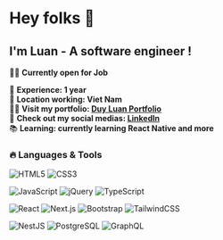# Hey folks 👋  
## I'm Luan - A software engineer !  

🏋🏼 **Currently open for Job**

🚀 **Experience: 1 year**  
💼 **Location working: Viet Nam**       
👋🏼 **Visit my portfolio: <a href="https://duy-luan-portfolio.vercel.app/" target="_blank">Duy Luan Portfolio</a>**           
🤖 **Check out my social medias: <a href="https://www.linkedin.com/in/mai-duy-lu%C3%A2n-838626250/" target="_blank">Linkedln</a>**   
📚 **Learning: currently learning React Native and more**  

### 🔥 Languages & Tools
![HTML5](https://img.shields.io/badge/HTML5-E34F26?style=flat-square&logo=html5&logoColor=white)
![CSS3](https://img.shields.io/badge/CSS3-1572B6?style=flat-square&logo=css3&logoColor=white)
<br>

![JavaScript](https://img.shields.io/badge/JavaScript-F7DF1E?style=flat-square&logo=javascript&logoColor=black)
![jQuery](https://img.shields.io/badge/jQuery-0769AD?style=flat-square&logo=jquery&logoColor=white)
![TypeScript](https://img.shields.io/badge/TypeScript-3178C6?style=flat-square&logo=typescript&logoColor=white)
<br>

![React](https://img.shields.io/badge/React-61DAFB?style=flat-square&logo=react&logoColor=black)
![Next.js](https://img.shields.io/badge/Next.js-000000?style=flat-square&logo=nextdotjs&logoColor=white)
![Bootstrap](https://img.shields.io/badge/Bootstrap-7952B3?style=flat-square&logo=bootstrap&logoColor=white)
![TailwindCSS](https://img.shields.io/badge/TailwindCSS-38B2AC?style=flat-square&logo=tailwind-css&logoColor=white)
<br>

![NestJS](https://img.shields.io/badge/NestJS-E0234E?style=flat-square&logo=nestjs&logoColor=white)
![PostgreSQL](https://img.shields.io/badge/PostgreSQL-336791?style=flat-square&logo=postgresql&logoColor=white)
![GraphQL](https://img.shields.io/badge/GraphQL-E10098?style=flat-square&logo=graphql&logoColor=white)
